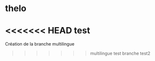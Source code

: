# thelo
<<<<<<< HEAD
test
=======
Création de la branche multilingue
>>>>>>> multilingue
test
branche test2